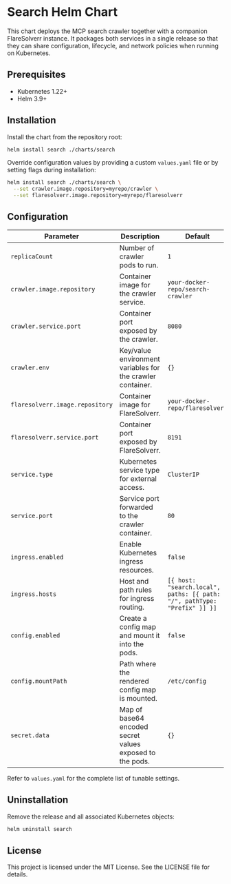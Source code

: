 # Search Helm Chart

This chart deploys the MCP search crawler together with a companion FlareSolverr
instance. It packages both services in a single release so that they can share
configuration, lifecycle, and network policies when running on Kubernetes.

## Prerequisites

- Kubernetes 1.22+
- Helm 3.9+

## Installation

Install the chart from the repository root:

```bash
helm install search ./charts/search
```

Override configuration values by providing a custom `values.yaml` file or by
setting flags during installation:

```bash
helm install search ./charts/search \
  --set crawler.image.repository=myrepo/crawler \
  --set flaresolverr.image.repository=myrepo/flaresolverr
```

## Configuration

| Parameter | Description | Default |
| --- | --- | --- |
| `replicaCount` | Number of crawler pods to run. | `1` |
| `crawler.image.repository` | Container image for the crawler service. | `your-docker-repo/search-crawler` |
| `crawler.service.port` | Container port exposed by the crawler. | `8080` |
| `crawler.env` | Key/value environment variables for the crawler container. | `{}` |
| `flaresolverr.image.repository` | Container image for FlareSolverr. | `your-docker-repo/flaresolverr` |
| `flaresolverr.service.port` | Container port exposed by FlareSolverr. | `8191` |
| `service.type` | Kubernetes service type for external access. | `ClusterIP` |
| `service.port` | Service port forwarded to the crawler container. | `80` |
| `ingress.enabled` | Enable Kubernetes ingress resources. | `false` |
| `ingress.hosts` | Host and path rules for ingress routing. | `[{ host: "search.local", paths: [{ path: "/", pathType: "Prefix" }] }]` |
| `config.enabled` | Create a config map and mount it into the pods. | `false` |
| `config.mountPath` | Path where the rendered config map is mounted. | `/etc/config` |
| `secret.data` | Map of base64 encoded secret values exposed to the pods. | `{}` |

Refer to `values.yaml` for the complete list of tunable settings.

## Uninstallation

Remove the release and all associated Kubernetes objects:

```bash
helm uninstall search
```

## License

This project is licensed under the MIT License. See the LICENSE file for details.
